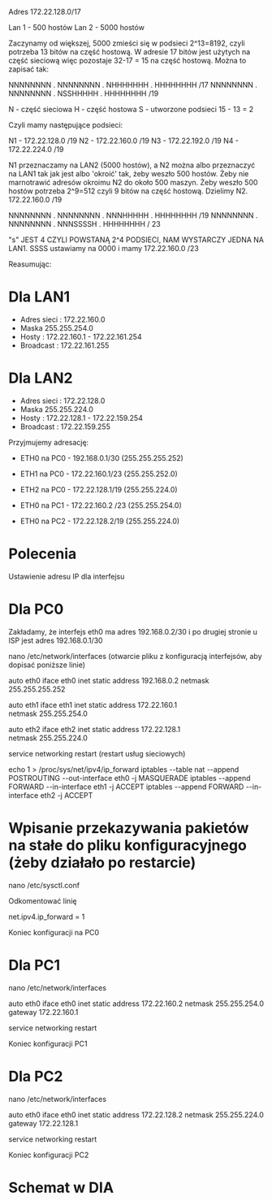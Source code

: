 Adres 172.22.128.0/17

Lan 1 - 500 hostów
Lan 2 - 5000 hostów

Zaczynamy od większej, 5000 zmieści się w podsieci 2^13=8192, czyli potrzeba 13 bitów na część hostową. 
W adresie 17 bitów jest użytych na część sieciową więc pozostaje 32-17 = 15 na część hostową. 
Można to zapisać tak:

NNNNNNNN . NNNNNNNN . NHHHHHHH . HHHHHHHH /17
NNNNNNNN . NNNNNNNN . NSSHHHHH . HHHHHHHH /19

N - część sieciowa 
H - część hostowa
S - utworzone podsieci 15 - 13 = 2

Czyli mamy następujące podsieci:

N1 - 172.22.128.0 /19
N2 - 172.22.160.0 /19
N3 - 172.22.192.0 /19
N4 - 172.22.224.0 /19

N1 przeznaczamy na LAN2 (5000 hostów), a N2 można albo przeznaczyć na LAN1 tak jak jest albo 'okroić' tak, żeby weszło 500 hostów.
Żeby nie marnotrawić adresów okroimu N2 do około 500 maszyn. Żeby weszło 500 hostów potrzeba 2^9=512 czyli 
9 bitów na część hostową. Dzielimy N2.
172.22.160.0 /19

NNNNNNNN . NNNNNNNN . NNNHHHHH . HHHHHHHH /19
NNNNNNNN . NNNNNNNN . NNNSSSSH . HHHHHHHH / 23

"s" JEST 4 CZYLI POWSTANĄ 2^4 PODSIECI, NAM WYSTARCZY JEDNA NA LAN1.
SSSS ustawiamy na 0000 i mamy
172.22.160.0 /23

Reasumując:

# Dla LAN1
* Adres sieci : 172.22.160.0
* Maska 255.255.254.0
* Hosty : 172.22.160.1 - 172.22.161.254
* Broadcast : 172.22.161.255

# Dla LAN2

* Adres sieci : 172.22.128.0
* Maska 255.255.224.0
* Hosty : 172.22.128.1 - 172.22.159.254
* Broadcast : 172.22.159.255

Przyjmujemy adresację:

* ETH0 na PC0 - 192.168.0.1/30 (255.255.255.252)
* ETH1 na PC0 - 172.22.160.1/23 (255.255.252.0)
* ETH2 na PC0 - 172.22.128.1/19 (255.255.224.0)

* ETH0 na PC1 - 172.22.160.2 /23 (255.255.254.0)

* ETH0 na PC2 - 172.22.128.2/19 (255.255.224.0)

# Polecenia

Ustawienie adresu IP dla interfejsu

# Dla PC0

Zakładamy, że interfejs eth0 ma adres 192.168.0.2/30 i po drugiej stronie u ISP jest adres 192.168.0.1/30

nano /etc/network/interfaces  (otwarcie pliku z konfiguracją interfejsów, aby dopisać poniższe linie)	

auto eth0
iface eth0 inet static
address 192.168.0.2
netmask 255.255.255.252

auto eth1
iface eth1 inet static
address 172.22.160.1   
netmask 255.255.254.0 

auto eth2
iface eth2 inet static
address 172.22.128.1   
netmask 255.255.224.0 

service networking restart (restart usług sieciowych)

echo 1 > /proc/sys/net/ipv4/ip_forward
iptables --table nat --append POSTROUTING --out-interface eth0 -j MASQUERADE
iptables --append FORWARD --in-interface eth1 -j ACCEPT
iptables --append FORWARD --in-interface eth2 -j ACCEPT

# Wpisanie przekazywania pakietów na stałe do pliku konfiguracyjnego (żeby działało po restarcie)

nano /etc/sysctl.conf

Odkomentować linię

net.ipv4.ip_forward = 1

Koniec konfiguracji na PC0

# Dla PC1

nano /etc/network/interfaces

auto eth0
iface eth0 inet static
address 172.22.160.2
netmask 255.255.254.0
gateway 172.22.160.1

service networking restart

Koniec konfiguracji PC1

# Dla PC2

nano /etc/network/interfaces

auto eth0
iface eth0 inet static
address 172.22.128.2
netmask 255.255.224.0
gateway 172.22.128.1

service networking restart

Koniec konfiguracji PC2

# Schemat w DIA
